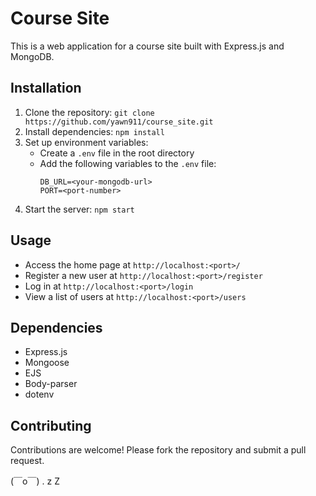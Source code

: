 # Course Site

This is a web application for a course site built with Express.js and MongoDB.

## Installation

1. Clone the repository: `git clone https://github.com/yawn911/course_site.git`
2. Install dependencies: `npm install`
3. Set up environment variables:
    - Create a `.env` file in the root directory
    - Add the following variables to the `.env` file:
      ```
      DB_URL=<your-mongodb-url>
      PORT=<port-number>
      ```
4. Start the server: `npm start`

## Usage

- Access the home page at `http://localhost:<port>/`
- Register a new user at `http://localhost:<port>/register`
- Log in at `http://localhost:<port>/login`
- View a list of users at `http://localhost:<port>/users`

## Dependencies

- Express.js
- Mongoose
- EJS
- Body-parser
- dotenv

## Contributing

Contributions are welcome! Please fork the repository and submit a pull request.

(￣o￣) . z Z